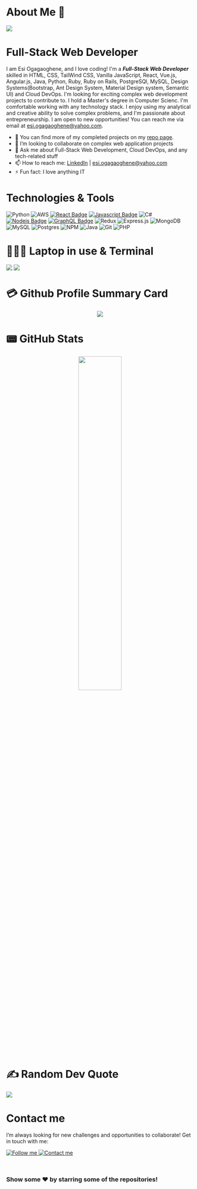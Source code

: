 # About Me 👋

![](https://img.shields.io/badge/Microverse-blueviolet)

# Full-Stack Web Developer

I am Esi Ogagaoghene, and I love coding! I'm a ***Full-Stack Web Developer*** skilled in HTML, CSS, TailWind CSS, Vanilla JavaScript, React, Vue.js, Angular.js, Java, Python, Ruby, Ruby on Rails, PostgreSQl, MySQL, Design Systems(Bootstrap, Ant Design System, Material Design system, Semantic UI) and Cloud DevOps. I'm looking for exciting complex web development projects to contribute to. I hold a Master's degree in Computer Scienc. I'm comfortable working with any technology stack. I enjoy using my analytical and creative ability to solve complex problems, and I'm passionate about entrepreneurship.  I am open to new opportunities! You can reach me via email at [esi.ogagaoghene@yahoo.com](mailto:esi.ogagaoghene@yahoo.com).

- 🔭 You can find more of my completed projects on my [repo page](https://github.com/ogagaoghene?tab=repositories).
- 👯 I’m looking to collaborate on complex web application projects
- 💬 Ask me about Full-Stack Web Development, Cloud DevOps, and any tech-related stuff
- 📫 How to reach me: [LinkedIn](https://www.linkedin.com/in/ogagaoghene-esi-7a478647) | [esi.ogagaoghene@yahoo.com](mailto:esi.ogagaoghene@yahoo.com)
- ⚡ Fun fact: I love anything IT
       
# Technologies & Tools

<!-- TODO: Make technologies links takes you to repositories -->

![Python](https://img.shields.io/badge/python-3670A0?style=for-the-badge&logo=python&logoColor=ffdd54) ![AWS](https://img.shields.io/badge/AWS-%23FF9900.svg?style=for-the-badge&logo=amazon-aws&logoColor=white) [![React Badge](https://img.shields.io/badge/-React-61DBFB?style=for-the-badge&labelColor=black&logo=react&logoColor=61DBFB)](#) [![Javascript Badge](https://img.shields.io/badge/-Javascript-F0DB4F?style=for-the-badge&labelColor=black&logo=javascript&logoColor=F0DB4F)](#) ![C#](https://img.shields.io/badge/c%23-%23239120.svg?style=for-the-badge&logo=c-sharp&logoColor=white) [![Nodejs Badge](https://img.shields.io/badge/-Nodejs-3C873A?style=for-the-badge&labelColor=black&logo=node.js&logoColor=3C873A)](#) [![GraphQL Badge](https://img.shields.io/badge/-GraphQl-e535ab?style=for-the-badge&labelColor=black&logo=node.js&logoColor=e535ab)](#) ![Redux](https://img.shields.io/badge/redux-%23593d88.svg?style=for-the-badge&logo=redux&logoColor=white) ![Express.js](https://img.shields.io/badge/express.js-%23404d59.svg?style=for-the-badge&logo=express&logoColor=%2361DAFB) ![MongoDB](https://img.shields.io/badge/MongoDB-%234ea94b.svg?style=for-the-badge&logo=mongodb&logoColor=white) ![MySQL](https://img.shields.io/badge/mysql-%2300f.svg?style=for-the-badge&logo=mysql&logoColor=white) ![Postgres](https://img.shields.io/badge/postgres-%23316192.svg?style=for-the-badge&logo=postgresql&logoColor=white) ![NPM](https://img.shields.io/badge/NPM-%23000000.svg?style=for-the-badge&logo=npm&logoColor=white) ![Java](https://img.shields.io/badge/java-%23ED8B00.svg?style=for-the-badge&logo=java&logoColor=white) ![Git](https://img.shields.io/badge/git-%23000000.svg?style=for-the-badge&logo=npm&logoColor=white) ![PHP](https://img.shields.io/badge/php-%23000000.svg?style=for-the-badge&logo=npm&logoColor=white)


# 👨🏻‍💻 Laptop in use & Terminal
<img src="https://img.shields.io/badge/Apple-MacBook_Pro_2021-333333?style=for-the-badge&logo=apple&logoColor=white"/> <img src="https://img.shields.io/badge/iTerm2-000000?style=for-the-badge&logo=iterm2&logoColor=white"/>

 # 💳 Github Profile Summary Card
<p align="center">
  <img src="https://github-profile-summary-cards.vercel.app/api/cards/profile-details?username=ogagaoghene&theme=vue"/>
</p>

# 📟 GitHub Stats
<p align="center">
<img width="48%" src="https://github-readme-streak-stats.herokuapp.com/?user=ogagaoghene" />
</p>

# ✍️ Random Dev Quote
![](https://quotes-github-readme.vercel.app/api?type=horizontal&theme=vue)

# Contact me
I’m always looking for new challenges and opportunities to collaborate! Get in touch with me:
<br>
<p>

   <a href="https://www.linkedin.com/in/ogagaoghene-esi-7a478647">
        <img alt="Follow me" src="https://img.shields.io/badge/-LinkedIn-%23a960ff?style=for-the-badge&logo=linkedin">
    </a> 
 <a href="mailto:esi.ogagaoghene@yahoo.com">
        <img alt="Contact me" src="https://img.shields.io/badge/-contact%20me-%23a960ff?style=for-the-badge&logo=Mail.Ru">
    </a> 
  
</p>
<br
    
<div align="center">

### Show some ❤️ by starring some of the repositories!

</div>
